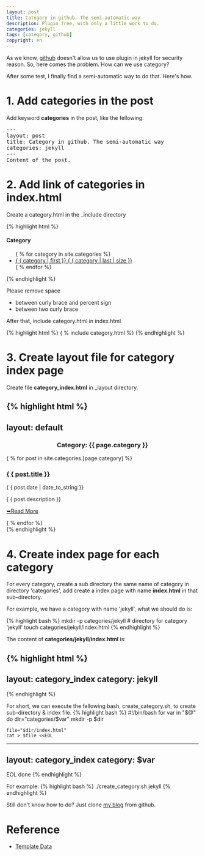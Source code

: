 ```yaml
---
layout: post
title: Category in github. The semi-automatic way
description: Plugin free, with only a little work to do.
categories: jekyll
tags: [category, github]
copyright: en
---
```


As we know, [github](http://github.com) doesn't allow us to use plugin in jekyll for security reason. So, here comes the problem. How can we use category?

After some test, I finally find a semi-automatic way to do that. Here's how.

# 1. Add categories in the post
Add keyword <b>categories</b> in the post, like the fellowing:
<pre>
---
layout: post
title: Category in github. The semi-automatic way
categories: jekyll
---
Content of the post.
</pre>

# 2. Add link of categories in index.html
Create a category.html in the _include directory

{% highlight html %}
<div class="box fn-clear">
<h4>Category</h4>
<ul>
    { % for category in site.categories %}
    <li><a href="/categories/{ { category | first }}/" title="view all posts">{ { category | first }} { { category | last | size }}</a></li>
    { % endfor %}
</ul>
</div>
{% endhighlight %}

Please remove space 

* between curly brace and percent sign
* between two curly brace

After that, include category.html in index.html

{% highlight html %}
{ % include category.html %}
{% endhighlight %}

# 3. Create layout file for category index page

Create file <b>category_index.html</b> in _layout directory.

{% highlight html %}
---
layout: default
---
<section class="content">
	<div class="content-cnt fn-clear">
		<div class="main fn-clear">
            <p><center><h3 class="main-excerpt-title">Category: {{ page.category }} </h3></center></p>
			{ % for post in site.categories.[page.category] %}
            <article class="main-excerpt fn-clear">
                <h3 class="main-excerpt-title"><a href="{ { post.url }}" title="{ { post.title }}" rel="bookmark">{ { post.title }}</a></h3>
                <p class="date"><time pubdate="{ { post.date }}">{ { post.date | date_to_string }}</time></p>
                <p>{ { post.description }}</p>
                <p class="more"><a href="{ { post.url }}" title="Read More" rel="nofollow"><span>&#10149;</span>Read More</a></p>
            </article>
            { % endfor %}
		</div>
	</div>
</section>
{% endhighlight %}

 
# 4. Create index page for each category

For every category, create a sub directory the same name of category in directory 'categories', add create a index page with name <b>index.html</b> in that sub-directory. 

For example, we have a category with name 'jekyll', what we should do is:

{% highlight bash %}
mkdir -p categories/jekyll  # directory for category 'jekyll'
touch categories/jekyll/index.html
{% endhighlight %}

The content of <b>categories/jekyll/index.html</b> is:

{% highlight html %}
---
layout: category_index
category: jekyll
---
{% endhighlight %}

For short, we can execute the fellowing bash, create_category.sh, to create sub-directory & index file.
{% highlight bash %}
#!/bin/bash
for var in "$@"
do
    dir="categories/$var"
    mkdir -p $dir

    file="$dir/index.html"
    cat > $file <<EOL
---
layout: category_index
category: $var
---
EOL
done
{% endhighlight %}

For example:
{% highlight bash %}
./create_category.sh  jekyll
{% endhighlight %}


Still don't know how to do? Just clone [my blog](https://github.com/fanhongtao/fanhongtao.github.com) from github.

# Reference
* [Template Data](https://github.com/mojombo/jekyll/wiki/Template-Data)



